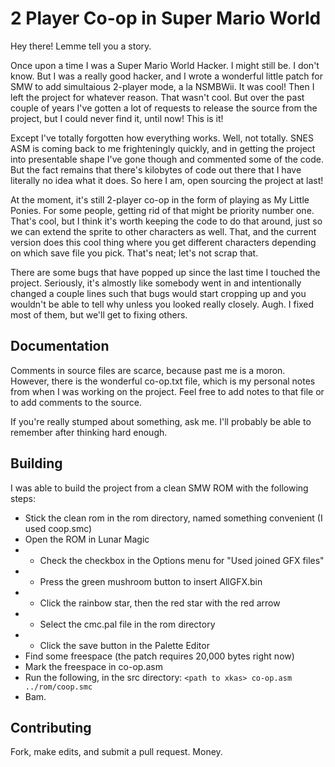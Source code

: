 2 Player Co-op in Super Mario World
===================================

Hey there! Lemme tell you a story.

Once upon a time I was a Super Mario World Hacker.
I might still be. I don't know. But I was a really good hacker, and I wrote 
a wonderful little patch for SMW to add simultaious 2-player mode, a la
NSMBWii. It was cool! Then I left the project for whatever reason. That wasn't 
cool. But over the past couple of years I've gotten a lot of requests to 
release the source from the project, but I could never find it, until now! This 
is it!

Except I've totally forgotten how everything works. Well, not totally. SNES ASM 
is coming back to me frighteningly quickly, and in getting the project into 
presentable shape I've gone though and commented some of the code. But the fact 
remains that there's kilobytes of code out there that I have literally no idea 
what it does. So here I am, open sourcing the project at last!

At the moment, it's still 2-player co-op in the form of playing as My Little 
Ponies. For some people, getting rid of that might be priority number one. 
That's cool, but I think it's worth keeping the code to do that around, just so 
we can extend the sprite to other characters as well. That, and the current 
version does this cool thing where you get different characters depending on 
which save file you pick. That's neat; let's not scrap that.

There are some bugs that have popped up since the last time I touched the 
project. Seriously, it's almostly like somebody went in and intentionally 
changed a couple lines such that bugs would start cropping up and you wouldn't 
be able to tell why unless you looked really closely. Augh. I fixed most of 
them, but we'll get to fixing others.

Documentation
-------------

Comments in source files are scarce, because past me is a moron. However, there 
is the wonderful co-op.txt file, which is my personal notes from when I was 
working on the project. Feel free to add notes to that file or to add comments 
to the source.

If you're really stumped about something, ask me. I'll probably be able to 
remember after thinking hard enough.

Building
--------

I was able to build the project from a clean SMW ROM with the following steps:

- Stick the clean rom in the rom directory, named something convenient (I used 
coop.smc)
- Open the ROM in Lunar Magic
- - Check the checkbox in the Options menu for "Used joined GFX files"
- - Press the green mushroom button to insert AllGFX.bin
- - Click the rainbow star, then the red star with the red arrow
- - Select the cmc.pal file in the rom directory
- - Click the save button in the Palette Editor
- Find some freespace (the patch requires 20,000 bytes right now)
- Mark the freespace in co-op.asm
- Run the following, in the src directory: `<path to xkas> co-op.asm ../rom/coop.smc`
- Bam.

Contributing
------------

Fork, make edits, and submit a pull request. Money.

